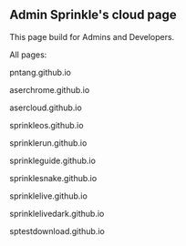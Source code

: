 ## Admin Sprinkle's cloud page
This page build for Admins and Developers.

All pages:

pntang.github.io

aserchrome.github.io

asercloud.github.io

sprinkleos.github.io

sprinklerun.github.io

sprinkleguide.github.io

sprinklesnake.github.io

sprinklelive.github.io

sprinklelivedark.github.io

sptestdownload.github.io
